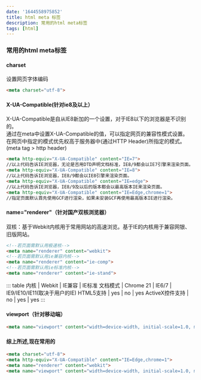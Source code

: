 ```yaml
---
date: '1644558975852'
title: html meta 标签
description: 常用的html meta标签
tags: [html]
---
```

### 常用的html meta标签
#### charset
设置网页字体编码
```html
<meta charset="utf-8">
```
#### X-UA-Compatible(针对ie8及以上）
X-UA-Compatible是自从IE8新加的一个设置，对于IE8以下的浏览器是不识别的。  
通过在meta中设置X-UA-Compatible的值，可以指定网页的兼容性模式设置。  
在网页中指定的模式优先权高于服务器中(通过HTTP Header)所指定的模式。 (meta tag > http header)
```html
<meta http-equiv="X-UA-Compatible" content="IE=7">  
//以上代码告诉IE浏览器，无论是否用DTD声明文档标准，IE8/9都会以IE7引擎来渲染页面。  
<meta http-equiv="X-UA-Compatible" content="IE=8">  
//以上代码告诉IE浏览器，IE8/9都会以IE8引擎来渲染页面。  
<meta http-equiv="X-UA-Compatible" content="IE=edge">  
//以上代码告诉IE浏览器，IE8/9及以后的版本都会以最高版本IE来渲染页面。  
<meta http-equiv="X-UA-Compatible" content="IE=Edge,chrome=1">
//指定页面默认首先使用GCF进行渲染，如果未安装GCF再使用最高版本IE进行渲染。
```
#### name="renderer"（针对国产双核浏览器）
双核：基于Webkit内核用于常用网站的高速浏览。基于IE的内核用于兼容网银、旧版网站。
```html
<!--若页面需默认用极速核-->
<meta name="renderer" content="webkit">
<!--若页面需默认用ie兼容内核-->
<meta name="renderer" content="ie-comp">
<!--若页面需默认用ie标准内核-->
<meta name="renderer" content="ie-stand">
```
::: table
内核          | Webkit    | IE兼容  | IE标准
文档模式        | Chrome 21 | IE6/7 | IE9/IE10/IE11(取决于用户的IE)
HTML5支持     | yes       | no    | yes
ActiveX控件支持 | no        | yes   | yes
:::
#### viewport（针对移动端）
```html
<meta name="viewport" content="width=device-width, initial-scale=1.0, maximum-scale=1.0, user-scalable=0">﻿​
```
#### 综上所述,现在常用的
```html
<meta charset="utf-8">
<meta http-equiv="X-UA-Compatible" content="IE=Edge,chrome=1">
<meta name="renderer" content="webkit">
<meta name="viewport" content="width=device-width, initial-scale=1.0, maximum-scale=1.0, user-scalable=0">﻿​
```
